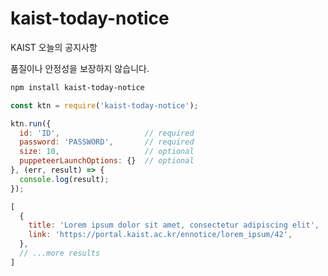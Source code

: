 # kaist-today-notice

KAIST 오늘의 공지사항

품질이나 안정성을 보장하지 않습니다.

```bash
npm install kaist-today-notice
```

```JavaScript
const ktn = require('kaist-today-notice');

ktn.run({
  id: 'ID',                   // required         
  password: 'PASSWORD',       // required
  size: 10,                   // optional
  puppeteerLaunchOptions: {}  // optional
}, (err, result) => {
  console.log(result);
});
```

```JavaScript
[
  {
    title: 'Lorem ipsum dolor sit amet, consectetur adipiscing elit',
    link: 'https://portal.kaist.ac.kr/ennotice/lorem_ipsum/42',
  },
  // ...more results
]
```
